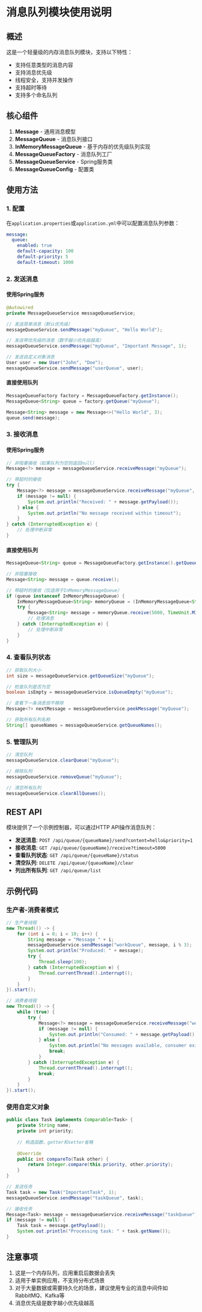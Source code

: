 # 消息队列模块使用说明

## 概述

这是一个轻量级的内存消息队列模块，支持以下特性：

- 支持任意类型的消息内容
- 支持消息优先级
- 线程安全，支持并发操作
- 支持超时等待
- 支持多个命名队列

## 核心组件

1. **Message<T>** - 通用消息模型
2. **MessageQueue<T>** - 消息队列接口
3. **InMemoryMessageQueue<T>** - 基于内存的优先级队列实现
4. **MessageQueueFactory** - 消息队列工厂
5. **MessageQueueService** - Spring服务类
6. **MessageQueueConfig** - 配置类

## 使用方法

### 1. 配置

在`application.properties`或`application.yml`中可以配置消息队列参数：

```yaml
message:
  queue:
    enabled: true
    default-capacity: 100
    default-priority: 5
    default-timeout: 1000
```

### 2. 发送消息

#### 使用Spring服务

```java
@Autowired
private MessageQueueService messageQueueService;

// 发送简单消息（默认优先级）
messageQueueService.sendMessage("myQueue", "Hello World");

// 发送带优先级的消息（数字越小优先级越高）
messageQueueService.sendMessage("myQueue", "Important Message", 1);

// 发送自定义对象消息
User user = new User("John", "Doe");
messageQueueService.sendMessage("userQueue", user);
```

#### 直接使用队列

```java
MessageQueueFactory factory = MessageQueueFactory.getInstance();
MessageQueue<String> queue = factory.getQueue("myQueue");

Message<String> message = new Message<>("Hello World", 3);
queue.send(message);
```

### 3. 接收消息

#### 使用Spring服务

```java
// 非阻塞接收（如果队列为空则返回null）
Message<?> message = messageQueueService.receiveMessage("myQueue");

// 带超时的接收
try {
    Message<?> message = messageQueueService.receiveMessage("myQueue", 5000, TimeUnit.MILLISECONDS);
    if (message != null) {
        System.out.println("Received: " + message.getPayload());
    } else {
        System.out.println("No message received within timeout");
    }
} catch (InterruptedException e) {
    // 处理中断异常
}
```

#### 直接使用队列

```java
MessageQueue<String> queue = MessageQueueFactory.getInstance().getQueue("myQueue");

// 非阻塞接收
Message<String> message = queue.receive();

// 带超时的接收（仅适用于InMemoryMessageQueue）
if (queue instanceof InMemoryMessageQueue) {
    InMemoryMessageQueue<String> memoryQueue = (InMemoryMessageQueue<String>) queue;
    try {
        Message<String> message = memoryQueue.receive(5000, TimeUnit.MILLISECONDS);
        // 处理消息
    } catch (InterruptedException e) {
        // 处理中断异常
    }
}
```

### 4. 查看队列状态

```java
// 获取队列大小
int size = messageQueueService.getQueueSize("myQueue");

// 检查队列是否为空
boolean isEmpty = messageQueueService.isQueueEmpty("myQueue");

// 查看下一条消息但不移除
Message<?> nextMessage = messageQueueService.peekMessage("myQueue");

// 获取所有队列名称
String[] queueNames = messageQueueService.getQueueNames();
```

### 5. 管理队列

```java
// 清空队列
messageQueueService.clearQueue("myQueue");

// 移除队列
messageQueueService.removeQueue("myQueue");

// 清空所有队列
messageQueueService.clearAllQueues();
```

## REST API

模块提供了一个示例控制器，可以通过HTTP API操作消息队列：

- **发送消息**: `POST /api/queue/{queueName}/send?content=hello&priority=1`
- **接收消息**: `GET /api/queue/{queueName}/receive?timeout=5000`
- **查看队列状态**: `GET /api/queue/{queueName}/status`
- **清空队列**: `DELETE /api/queue/{queueName}/clear`
- **列出所有队列**: `GET /api/queue/list`

## 示例代码

### 生产者-消费者模式

```java
// 生产者线程
new Thread(() -> {
    for (int i = 0; i < 10; i++) {
        String message = "Message " + i;
        messageQueueService.sendMessage("workQueue", message, i % 3);
        System.out.println("Produced: " + message);
        try {
            Thread.sleep(100);
        } catch (InterruptedException e) {
            Thread.currentThread().interrupt();
        }
    }
}).start();

// 消费者线程
new Thread(() -> {
    while (true) {
        try {
            Message<?> message = messageQueueService.receiveMessage("workQueue", 5000, TimeUnit.MILLISECONDS);
            if (message != null) {
                System.out.println("Consumed: " + message.getPayload() + " (Priority: " + message.getPriority() + ")");
            } else {
                System.out.println("No messages available, consumer exiting");
                break;
            }
        } catch (InterruptedException e) {
            Thread.currentThread().interrupt();
            break;
        }
    }
}).start();
```

### 使用自定义对象

```java
public class Task implements Comparable<Task> {
    private String name;
    private int priority;
    
    // 构造函数、getter和setter省略
    
    @Override
    public int compareTo(Task other) {
        return Integer.compare(this.priority, other.priority);
    }
}

// 发送任务
Task task = new Task("ImportantTask", 1);
messageQueueService.sendMessage("taskQueue", task);

// 接收任务
Message<Task> message = messageQueueService.receiveMessage("taskQueue");
if (message != null) {
    Task task = message.getPayload();
    System.out.println("Processing task: " + task.getName());
}
```

## 注意事项

1. 这是一个内存队列，应用重启后数据会丢失
2. 适用于单实例应用，不支持分布式场景
3. 对于大量数据或需要持久化的场景，建议使用专业的消息中间件如RabbitMQ、Kafka等
4. 消息优先级是数字越小优先级越高
